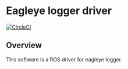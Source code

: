 # Eagleye logger driver
[![CircleCI](https://circleci.com/gh/MapIV/eagleye_logger.svg?style=svg)](https://circleci.com/gh/MapIV/eagleye_logger)

## Overview

This software is a ROS driver for eagleye logger.
